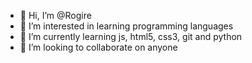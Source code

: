- 👋 Hi, I’m @Rogire
- 👀 I’m interested in learning programming languages
- 🌱 I’m currently learning js, html5, css3, git and python
- 💞️ I’m looking to collaborate on anyone

<!---
Rogire/Rogire is a ✨ special ✨ repository because its `README.md` (this file) appears on your GitHub profile.
You can click the Preview link to take a look at your changes.
--->
